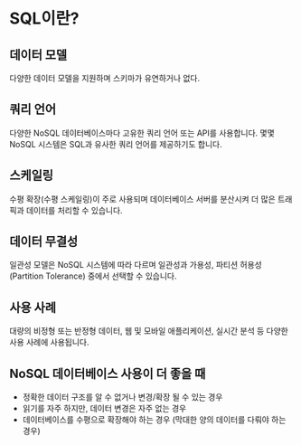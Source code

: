 # SQL이란?
## 데이터 모델
다양한 데이터 모델을 지원하며 스키마가 유연하거나 없다. 
## 쿼리 언어
다양한 NoSQL 데이터베이스마다 고유한 쿼리 언어 또는 API를 사용합니다. 몇몇 NoSQL 시스템은 SQL과 유사한 쿼리 언어를 제공하기도 합니다.

## 스케일링
수평 확장(수평 스케일링)이 주로 사용되며 데이터베이스 서버를 분산시켜 더 많은 트래픽과 데이터를 처리할 수 있습니다.
## 데이터 무결성
일관성 모델은 NoSQL 시스템에 따라 다르며 일관성과 가용성, 파티션 허용성(Partition Tolerance) 중에서 선택할 수 있습니다.
## 사용 사례
대량의 비정형 또는 반정형 데이터, 웹 및 모바일 애플리케이션, 실시간 분석 등 다양한 사용 사례에 사용됩니다.

## NoSQL 데이터베이스 사용이 더 좋을 때
- 정확한 데이터 구조를 알 수 없거나 변경/확장 될 수 있는 경우
- 읽기를 자주 하지만, 데이터 변경은 자주 없는 경우
- 데이터베이스를 수평으로 확장해야 하는 경우 (막대한 양의 데이터를 다뤄야 하는 경우)